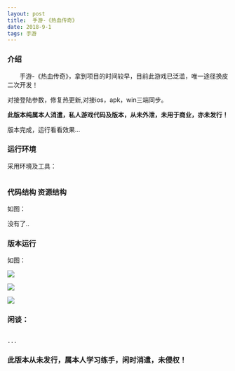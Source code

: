 ```yaml
---
layout: post
title:  手游-《热血传奇》
date: 2018-9-1
tags: 手游
---
```


		
### 介绍


&emsp;&emsp;手游-《热血传奇》，拿到项目的时间较早，目前此游戏已泛滥，唯一途径换皮二次开发！

对接登陆参数，修复热更新,对接ios，apk，win三端同步。


**此版本纯属本人消遣，私人游戏代码及版本，从未外泄，未用于商业，亦未发行！**


版本完成，运行看看效果...


### 运行环境

采用环境及工具：

```

``` 

### 代码结构 资源结构

如图：

没有了..

### 版本运行

如图：

![](/images/posts/shouyou_brm/shouyou_brm_1.jpg)

![](/images/posts/shouyou_brm/shouyou_brm_2.jpg)

![](/images/posts/shouyou_brm/shouyou_brm_3.jpg)

### 闲谈：	

```

...

```


### 此版本从未发行，属本人学习练手，闲时消遣，未侵权！